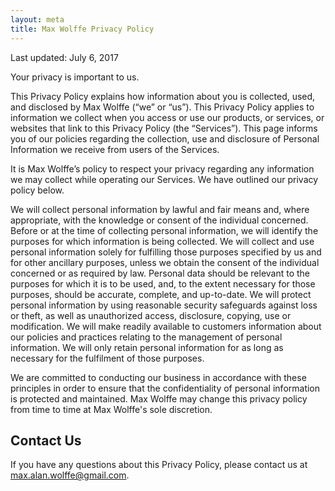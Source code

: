 ```yaml
---
layout: meta
title: Max Wolffe Privacy Policy
---
```


Last updated: July 6, 2017

Your privacy is important to us.

This Privacy Policy explains how information about you is collected, used, and disclosed by Max Wolffe (“we” or “us”). This Privacy Policy applies to information we collect when you access or use our products, or services, or websites that link to this Privacy Policy (the “Services”). This page informs you of our policies regarding the collection, use and disclosure of Personal Information we receive from users of the Services.

It is Max Wolffe’s policy to respect your privacy regarding any information we may collect while operating our Services. We have outlined our privacy policy below.

We will collect personal information by lawful and fair means and, where appropriate, with the knowledge or consent of the individual concerned.
Before or at the time of collecting personal information, we will identify the purposes for which information is being collected.
We will collect and use personal information solely for fulfilling those purposes specified by us and for other ancillary purposes, unless we obtain the consent of the individual concerned or as required by law.
Personal data should be relevant to the purposes for which it is to be used, and, to the extent necessary for those purposes, should be accurate, complete, and up-to-date.
We will protect personal information by using reasonable security safeguards against loss or theft, as well as unauthorized access, disclosure, copying, use or modification.
We will make readily available to customers information about our policies and practices relating to the management of personal information.
We will only retain personal information for as long as necessary for the fulfilment of those purposes.

We are committed to conducting our business in accordance with these principles in order to ensure that the confidentiality of personal information is protected and maintained. Max Wolffe may change this privacy policy from time to time at Max Wolffe's sole discretion.

## Contact Us

If you have any questions about this Privacy Policy, please contact us at max.alan.wolffe@gmail.com.
